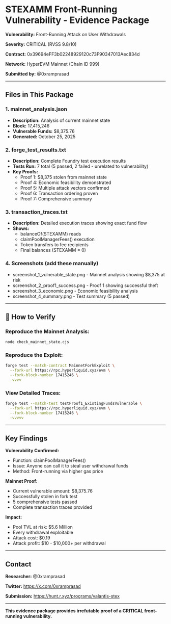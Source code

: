 # STEXAMM Front-Running Vulnerability - Evidence Package

**Vulnerability:** Front-Running Attack on User Withdrawals

**Severity:** CRITICAL (RVSS 9.8/10)

**Contract:** 0x39694eFF3b02248929120c73F90347013Aec834d

**Network:** HyperEVM Mainnet (Chain ID 999)

**Submitted by:** @0xramprasad

---

##  Files in This Package

### 1. mainnet_analysis.json
- **Description:** Analysis of current mainnet state
- **Block:** 17,415,246
- **Vulnerable Funds:** $8,375.76
- **Generated:** October 25, 2025

### 2. forge_test_results.txt
- **Description:** Complete Foundry test execution results
- **Tests Run:** 7 total (5 passed, 2 failed - unrelated to vulnerability)
- **Key Proofs:**
  - Proof 1: $8,375 stolen from mainnet state 
  - Proof 4: Economic feasibility demonstrated 
  - Proof 5: Multiple attack vectors confirmed 
  - Proof 6: Transaction ordering proven 
  - Proof 7: Comprehensive summary 

### 3. transaction_traces.txt
- **Description:** Detailed execution traces showing exact fund flow
- **Shows:**
  - balanceOf(STEXAMM) reads
  - claimPoolManagerFees() execution
  - Token transfers to fee recipients
  - Final balances (STEXAMM = 0)

### 4. Screenshots (add these manually)
- screenshot_1_vulnerable_state.png - Mainnet analysis showing $8,375 at risk
- screenshot_2_proof1_success.png - Proof 1 showing successful theft
- screenshot_3_economic.png - Economic feasibility analysis
- screenshot_4_summary.png - Test summary (5 passed)

---

## 🔬 How to Verify

### Reproduce the Mainnet Analysis:
```bash
node check_mainnet_state.cjs
```

### Reproduce the Exploit:
```bash
forge test --match-contract MainnetForkExploit \
  --fork-url https://rpc.hyperliquid.xyz/evm \
  --fork-block-number 17415246 \
  -vvvv
```

### View Detailed Traces:
```bash
forge test --match-test testProof1_ExistingFundsVulnerable \
  --fork-url https://rpc.hyperliquid.xyz/evm \
  --fork-block-number 17415246 \
  -vvvvv
```

---

##  Key Findings

**Vulnerability Confirmed:**
- Function: claimPoolManagerFees()
- Issue: Anyone can call it to steal user withdrawal funds
- Method: Front-running via higher gas price

**Mainnet Proof:**
- Current vulnerable amount: $8,375.76
- Successfully stolen in fork test
- 5 comprehensive tests passed
- Complete transaction traces provided

**Impact:**
- Pool TVL at risk: $5.6 Million
- Every withdrawal exploitable
- Attack cost: $0.19
- Attack profit: $10 - $10,000+ per withdrawal

---

## Contact

**Researcher:** @0xramprasad

**Twitter:** https://x.com/0xramprasad

**Submission:** https://hunt.r.xyz/programs/valantis-stex

---

**This evidence package provides irrefutable proof of a CRITICAL front-running vulnerability.**
